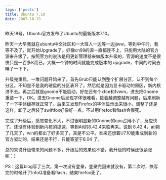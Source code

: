```yaml
--- 
tags: ['posts']
title: Ubuntu 7.10
date: 2007-10-19
---
```


昨天18号，Ubuntu官方发布了Ubuntu的最新版本7.10。


<!--more-->

昨天一大早我就在ubuntu中文社区和一大班人一边等一边jjww。等到中午时，我等不及了，就开始Upgrade了。好像cn99的源一直都连不上，只能用大陆的官方源来升级了。按照官方的说法是用更新管理器来做版本升级的，官源的速度不是很快只是一百多K而已。大概一个钟的时间就能完成版本的 upgrade，中间的时间去睡了一下下。

升级完重启，一堆问题开始来了。首先Grub只能认到整个扩展分区，认不到每个分区。不知是不是我的硬盘的分区表坏了。然后就是因为显卡驱动的原因，新内核进不去。再之后就是gnome不能启动，好在还有个xfce和fvwm，进去把Gnome重装一下，OK。进去Gnome后发现字体很难看，接着越调整越有问题，后来刷新了一下字体缓存就正常了。后来又发现Firefox的字体显示出来很小，调整了还是这样，卸了之后装了swiftfox好像好一点。不过用firefox看flash会假死。

完成了升级后，感觉变化不大，不过很明显新的Gnome的cpu占用小了，反应快了。还没有体验到新内核的提速，等到Ati的8.42.4来临再来。说到 8.42.4，ati拖了几天了，win的都出了好多天了，真是不公平。本来还想着U7.10能集成到新的官方驱动的，结果还是不行，只能寄望于8.04 了。

总的来说升级带来的问题不多，升级后的效果也不错，我升级的时候还很紧张呢：）

PS：这篇blog写了三次，第一次没有登录，登录完回来就没有，第二次时，快写完的时候开了InfoQ准备看flash，结果firefox死了。

